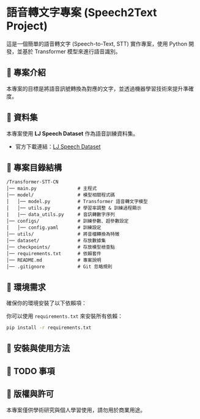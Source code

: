 # 語音轉文字專案 (Speech2Text Project)

這是一個簡單的語音轉文字 (Speech-to-Text, STT) 實作專案，使用 Python 開發，並基於 Transformer 模型來進行語音識別。

## 🚀 專案介紹
本專案的目標是將語音訊號轉換為對應的文字，並透過機器學習技術來提升準確度。

## 📂 資料集
本專案使用 **LJ Speech Dataset** 作為語音訓練資料集。
- 官方下載連結：[LJ Speech Dataset](https://keithito.com/LJ-Speech-Dataset/)

## 📁 專案目錄結構

```
/Transformer-STT-CN
│── main.py               # 主程式
│── model/                # 模型相關程式碼
│   │── model.py          # Transformer 語音轉文字模型
│   │── utils.py          # 學習率調整 & 訓練過程顯示
|   |── data_utils.py     # 音訊轉數字序列
│── configs/              # 訓練參數、超參數設定
│   │── config.yaml       # 訓練設定
│── utils/                # 將音檔轉換為特徵
│── dataset/              # 存放數據集
│── checkpoints/          # 存放模型檢查點
│── requirements.txt      # 依賴套件
│── README.md             # 專案說明
│── .gitignore            # Git 忽略規則
```

## 🔧 環境需求
確保你的環境安裝了以下依賴項：

你可以使用 `requirements.txt` 來安裝所有依賴：
```bash
pip install -r requirements.txt
```

## 🚀 安裝與使用方法


## 📌 TODO 事項


## 📝 版權與許可
本專案僅供學術研究與個人學習使用，請勿用於商業用途。

